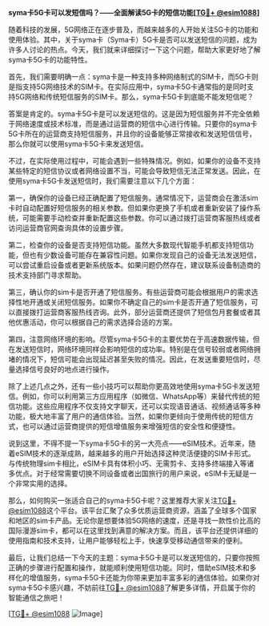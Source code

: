 **syma卡5G卡可以发短信吗？——全面解读5G卡的短信功能[[TG💪+ @esim1088](https://t.me/s/esim1088)]**

随着科技的发展，5G网络正在逐步普及，而越来越多的人开始关注5G卡的功能和使用体验。其中，关于syma卡（Syma卡）5G卡是否可以发送短信的问题，成为许多人讨论的热点。今天，我们就来详细探讨一下这个问题，帮助大家更好地了解syma卡5G卡的功能特性。

首先，我们需要明确一点：syma卡是一种支持多种网络制式的SIM卡，而5G卡则是指支持5G网络技术的SIM卡。在实际应用中，syma卡5G卡通常指的是同时支持5G网络和传统短信服务的SIM卡。那么，syma卡5G卡到底能不能发短信呢？

答案是肯定的。syma卡5G卡是可以发送短信的。这是因为短信服务并不完全依赖于网络速度或技术标准，而是通过运营商的短信中心进行传输。只要你的syma卡5G卡所在的运营商支持短信服务，并且你的设备能够正常接收和发送短信信号，那么你就可以使用syma卡5G卡来发送短信。

不过，在实际使用过程中，可能会遇到一些特殊情况。例如，如果你的设备不支持某些特定的短信协议或者网络设置不当，可能会导致短信无法正常发送。因此，在使用syma卡5G卡发送短信时，我们需要注意以下几个方面：

第一，确保你的设备已经正确配置了短信服务。通常情况下，运营商会在激活sim卡时自动配置好短信服务的相关参数。但如果你更换了手机或者重新安装了操作系统，可能需要手动检查并重新配置这些参数。你可以通过拨打运营商客服热线或者访问运营商官网查询具体的设置步骤。

第二，检查你的设备是否支持短信功能。虽然大多数现代智能手机都支持短信功能，但也有少数设备可能存在兼容性问题。如果你发现自己的设备无法发送短信，可以尝试重启设备或者更新系统版本。如果问题仍然存在，建议联系设备制造商的技术支持部门寻求帮助。

第三，确认你的sim卡是否开通了短信服务。有些运营商可能会根据用户的需求选择性地开通或关闭短信服务。如果你不确定自己的sim卡是否开通了短信服务，可以直接拨打运营商客服热线咨询。此外，部分运营商还提供了短信包月套餐或者其他优惠活动，你可以根据自己的需求选择合适的方案。

第四，注意网络环境的影响。尽管syma卡5G卡的主要优势在于高速数据传输，但在发送短信时，网络环境同样会影响短信的成功率。特别是在信号较弱或者网络拥堵的情况下，短信可能会出现延迟甚至失败的情况。因此，在发送重要短信时，尽量选择信号良好的地点进行操作。

除了上述几点之外，还有一些小技巧可以帮助你更高效地使用syma卡5G卡发送短信。例如，你可以利用第三方应用程序（如微信、WhatsApp等）来替代传统的短信功能。这些应用程序不仅支持文字聊天，还可以实现语音通话、视频通话等多种功能，极大地丰富了用户的通信体验。当然，如果你更倾向于使用传统的短信方式，也可以通过运营商提供的短信增值服务来增强短信的安全性和便捷性。

说到这里，不得不提一下syma卡5G卡的另一大亮点——eSIM技术。近年来，随着eSIM技术的逐渐成熟，越来越多的用户开始选择这种灵活便捷的SIM卡形式。与传统物理sim卡相比，eSIM卡具有体积小巧、无需剪卡、支持多终端接入等诸多优点。对于经常需要切换不同设备或者出国旅行的用户来说，eSIM卡无疑是一个非常实用的选择。

那么，如何购买一张适合自己的syma卡5G卡呢？这里推荐大家关注[TG💪+ @esim1088](https://t.me/s/esim1088)这个平台。该平台汇聚了众多优质运营商资源，涵盖了全球多个国家和地区的sim卡产品。无论你是想要体验5G网络的速度，还是寻找一款性价比高的国际漫游sim卡，都可以在这里找到满意的解决方案。而且，该平台还提供详细的使用指南和技术支持，让用户能够轻松上手，快速享受移动通信带来的便利。

最后，让我们总结一下今天的主题：syma卡5G卡是可以发送短信的，只要你按照正确的步骤进行配置和操作，就能顺利使用短信功能。同时，借助eSIM技术和多样化的增值服务，syma卡5G卡还能为你带来更加丰富多彩的通信体验。如果你对syma卡5G卡感兴趣，不妨前往[TG💪+ @esim1088](https://t.me/s/esim1088)了解更多详情，开启属于你的智能通信之旅吧！

[[TG💪+ @esim1088](https://t.me/s/esim1088) ![Image](https://i.postimg.cc/4NQfJmqS/Snipaste-2025-05-13-00-14-12.png)]
